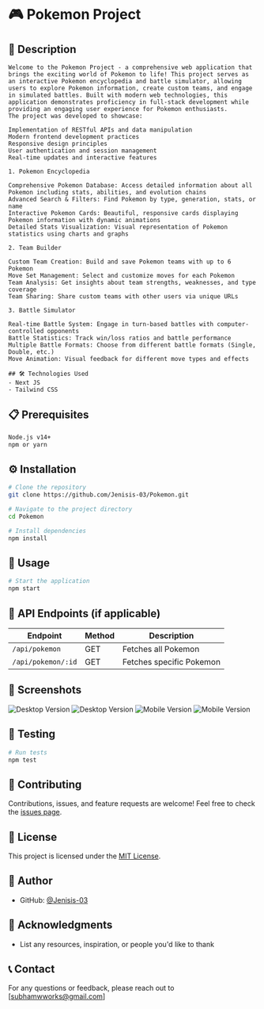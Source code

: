 # 🎮 Pokemon Project

## 📝 Description
    Welcome to the Pokemon Project - a comprehensive web application that brings the exciting world of Pokemon to life! This project serves as an interactive Pokemon encyclopedia and battle simulator, allowing users to explore Pokemon information, create custom teams, and engage in simulated battles. Built with modern web technologies, this application demonstrates proficiency in full-stack development while providing an engaging user experience for Pokemon enthusiasts.
    The project was developed to showcase:

    Implementation of RESTful APIs and data manipulation
    Modern frontend development practices
    Responsive design principles
    User authentication and session management
    Real-time updates and interactive features

    1. Pokemon Encyclopedia

    Comprehensive Pokemon Database: Access detailed information about all Pokemon including stats, abilities, and evolution chains
    Advanced Search & Filters: Find Pokemon by type, generation, stats, or name
    Interactive Pokemon Cards: Beautiful, responsive cards displaying Pokemon information with dynamic animations
    Detailed Stats Visualization: Visual representation of Pokemon statistics using charts and graphs

    2. Team Builder

    Custom Team Creation: Build and save Pokemon teams with up to 6 Pokemon
    Move Set Management: Select and customize moves for each Pokemon
    Team Analysis: Get insights about team strengths, weaknesses, and type coverage
    Team Sharing: Share custom teams with other users via unique URLs

    3. Battle Simulator

    Real-time Battle System: Engage in turn-based battles with computer-controlled opponents
    Battle Statistics: Track win/loss ratios and battle performance
    Multiple Battle Formats: Choose from different battle formats (Single, Double, etc.)
    Move Animation: Visual feedback for different move types and effects

    ## 🛠️ Technologies Used
    - Next JS
    - Tailwind CSS


## 📋 Prerequisites
```bash
Node.js v14+
npm or yarn
```

## ⚙️ Installation
```bash
# Clone the repository
git clone https://github.com/Jenisis-03/Pokemon.git

# Navigate to the project directory
cd Pokemon

# Install dependencies
npm install
```

## 🚀 Usage
```bash
# Start the application
npm start
```

## 🎯 API Endpoints (if applicable)
| Endpoint | Method | Description |
|----------|--------|-------------|
| `/api/pokemon` | GET | Fetches all Pokemon |
| `/api/pokemon/:id` | GET | Fetches specific Pokemon |

## 📸 Screenshots
![Desktop Version](public/i1.PNG)
![Desktop Version](public/i2.PNG)
![Mobile Version](public/s3.PNG)
![Mobile Version](public/s4.PNG)


## 🧪 Testing
```bash
# Run tests
npm test
```

## 🤝 Contributing
Contributions, issues, and feature requests are welcome! Feel free to check the [issues page](https://github.com/Jenisis-03/Pokemon/issues).

## 📄 License
This project is licensed under the [MIT License](LICENSE).

## 👤 Author

- GitHub: [@Jenisis-03](https://github.com/Jenisis-03)

## 🌟 Acknowledgments
- List any resources, inspiration, or people you'd like to thank

## 📞 Contact
For any questions or feedback, please reach out to [subhamwworks@gmail.com]